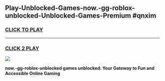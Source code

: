 
## Play-Unblocked-Games-now.-gg-roblox-unblocked-Unblocked-Games-Premium #qnxim
<h3>
<a href="https://premium.freeplayer.one?title=now.-gg-roblox-unblocked&ref=12M">CLICK TO PLAY</a></h3>
<hr>

<h3>
<a href="https://premium.freeplayer.one?title=now.-gg-roblox-unblocked&ref=12M">CLICK 2 PLAY</a>
  
</h3>

<a href="https://premium.freeplayer.one?title=now.-gg-roblox-unblocked&ref=12M"><img src="https://clearcache.store/games.png"></a>


**now.-gg-roblox-unblocked games unblocked: Your Gateway to Fun and Accessible Online Gaming**
